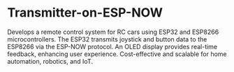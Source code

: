 # Transmitter-on-ESP-NOW
Develops a remote control system for RC cars using ESP32 and ESP8266 microcontrollers. The ESP32 transmits joystick and button data to the ESP8266 via the ESP-NOW protocol. An OLED display provides real-time feedback, enhancing user experience. Cost-effective and scalable for home automation, robotics, and IoT.
